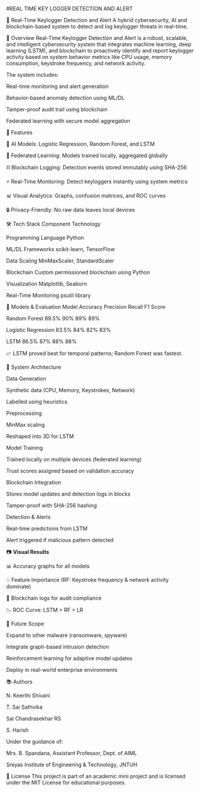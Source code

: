 #REAL TIME KEY LOGGER DETECTION AND ALERT


🔐 Real-Time Keylogger Detection and Alert
A hybrid cybersecurity, AI and blockchain-based system to detect and log keylogger threats in real-time.

📌 Overview
Real-Time Keylogger Detection and Alert is a robust, scalable, and intelligent cybersecurity system that integrates machine learning, deep learning (LSTM), and blockchain to proactively identify and report keylogger activity based on system behavior metrics like CPU usage, memory consumption, keystroke frequency, and network activity.

The system includes:

Real-time monitoring and alert generation

Behavior-based anomaly detection using ML/DL

Tamper-proof audit trail using blockchain

Federated learning with secure model aggregation


🚀 Features

🧠 AI Models: Logistic Regression, Random Forest, and LSTM

🔁 Federated Learning: Models trained locally, aggregated globally

⛓️ Blockchain Logging: Detection events stored immutably using SHA-256

⚡ Real-Time Monitoring: Detect keyloggers instantly using system metrics

📊 Visual Analytics: Graphs, confusion matrices, and ROC curves

🔒 Privacy-Friendly: No raw data leaves local devices


🛠️ Tech Stack
Component	Technology

Programming Language	Python

ML/DL Frameworks	scikit-learn, TensorFlow

Data Scaling	MinMaxScaler, StandardScaler

Blockchain	Custom permissioned blockchain using Python

Visualization	Matplotlib, Seaborn

Real-Time Monitoring	psutil library

🧪 Models & Evaluation
Model	Accuracy	Precision	Recall	F1 Score

Random Forest	89.5%	90%	89%	89%

Logistic Regression	83.5%	84%	82%	83%

LSTM	86.5%	87%	88%	88%


📈 LSTM proved best for temporal patterns; Random Forest was fastest.

🧬 System Architecture

Data Generation

Synthetic data (CPU, Memory, Keystrokes, Network)

Labelled using heuristics

Preprocessing

MinMax scaling

Reshaped into 3D for LSTM

Model Training

Trained locally on multiple devices (federated learning)

Trust scores assigned based on validation accuracy

Blockchain Integration

Stores model updates and detection logs in blocks

Tamper-proof with SHA-256 hashing

Detection & Alerts

Real-time predictions from LSTM

Alert triggered if malicious pattern detected


📷 **Visual Results**

📊 Accuracy graphs for all models

💡 Feature Importance (RF: Keystroke frequency & network activity dominate)

🔐 Blockchain logs for audit compliance

📉 ROC Curve: LSTM > RF > LR


🔮 Future Scope

Expand to other malware (ransomware, spyware)

Integrate graph-based intrusion detection

Reinforcement learning for adaptive model updates

Deploy in real-world enterprise environments


📚 Authors

N. Keerthi Shivani

T. Sai Sathvika

Sai Chandrasekhar RS

S. Harish


Under the guidance of:

Mrs. B. Spandana, Assistant Professor, Dept. of AIML

Sreyas Institute of Engineering & Technology, JNTUH

📄 License
This project is part of an academic mini project and is licensed under the MIT License for educational purposes.











